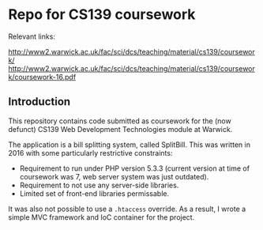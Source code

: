 Repo for CS139 coursework
=========================

Relevant links:

http://www2.warwick.ac.uk/fac/sci/dcs/teaching/material/cs139/coursework/
http://www2.warwick.ac.uk/fac/sci/dcs/teaching/material/cs139/coursework/coursework-16.pdf

Introduction
------------

This repository contains code submitted as coursework for the (now defunct) CS139 Web Development Technologies module at Warwick.

The application is a bill splitting system, called SplitBill. This was written in 2016 with some particularly restrictive constraints:

* Requirement to run under PHP version 5.3.3 (current version at time of coursework was 7, web server system was just outdated).
* Requirement to not use any server-side libraries.
* Limited set of front-end libraries permissable.

It was also not possible to use a `.htaccess` override. As a result, I wrote a simple MVC framework and IoC container for the project.
